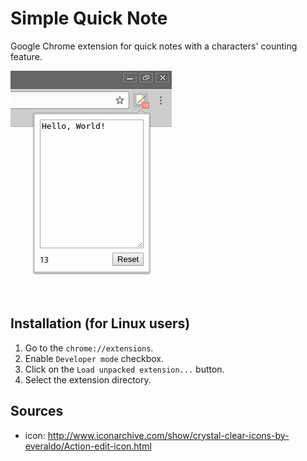# Simple Quick Note

Google Chrome extension for quick notes with a characters' counting feature.

![Simple Quick Note](images/screenshot.png)

## Installation (for Linux users)

1. Go to the `chrome://extensions`.
2. Enable `Developer mode` checkbox.
3. Click on the `Load unpacked extension...` button.
4. Select the extension directory.

## Sources

- icon: http://www.iconarchive.com/show/crystal-clear-icons-by-everaldo/Action-edit-icon.html
